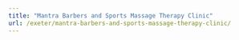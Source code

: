 ```yaml
---
title: "Mantra Barbers and Sports Massage Therapy Clinic"
url: /exeter/mantra-barbers-and-sports-massage-therapy-clinic/
---
```

